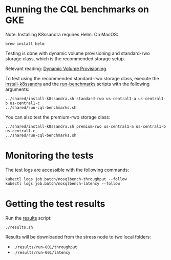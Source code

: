 # Running the CQL benchmarks on GKE

Note: Installing K8ssandra requires Helm. On MacOS:

    brew install helm

Testing is done with dynamic volume provisioning and standard-rwo storage class, which is the
recommended storage setup.

Relevant reading: [Dynamic Volume
Provisioning](https://kubernetes.io/docs/concepts/storage/dynamic-provisioning/).

To test using the recommended standard-rwo storage class, execute the [install-k8ssandra](
./shared/install-k8ssandra.sh) and the [run-benchmarks](../shared/run-cql-benchmarks.sh) scripts
with the following arguments:

    ../shared/install-k8ssandra.sh standard-rwo us-central1-a us-central1-b us-central1-c
    ../shared/run-cql-benchmarks.sh 

You can also test the premium-rwo storage class:

    ../shared/install-k8ssandra.sh premium-rwo us-central1-a us-central1-b us-central1-c
    ../shared/run-cql-benchmarks.sh 

# Monitoring the tests

The test logs are accessible with the following commands:

    kubectl logs job.batch/nosqlbench-throughput --follow
    kubectl logs job.batch/nosqlbench-latency --follow

# Getting the test results

Run the [results](download-results.sh) script:

    ./results.sh

Results will be downloaded from the stress node to two local folders:

* `./results/run-001/throughput`
* `./results/run-001/latency`